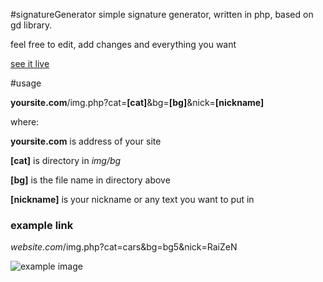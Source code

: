 #signatureGenerator
simple signature generator, written in php, based on gd library. 

feel free to edit, add changes and everything you want

[see it live](https://skript.pl/projekty/generator-sygnatur/)

#usage

**yoursite.com**/img.php?cat=**[cat]**&bg=**[bg]**&nick=**[nickname]**

where:

**yoursite.com** is address of your site

**[cat]** is directory in *img/bg*

**[bg]** is the file name in directory above

**[nickname]** is your nickname or any text you want to put in

### example link

*website.com*/img.php?cat=cars&bg=bg5&nick=RaiZeN

![example image](http://i.imgur.com/AHrlFVm.png)
